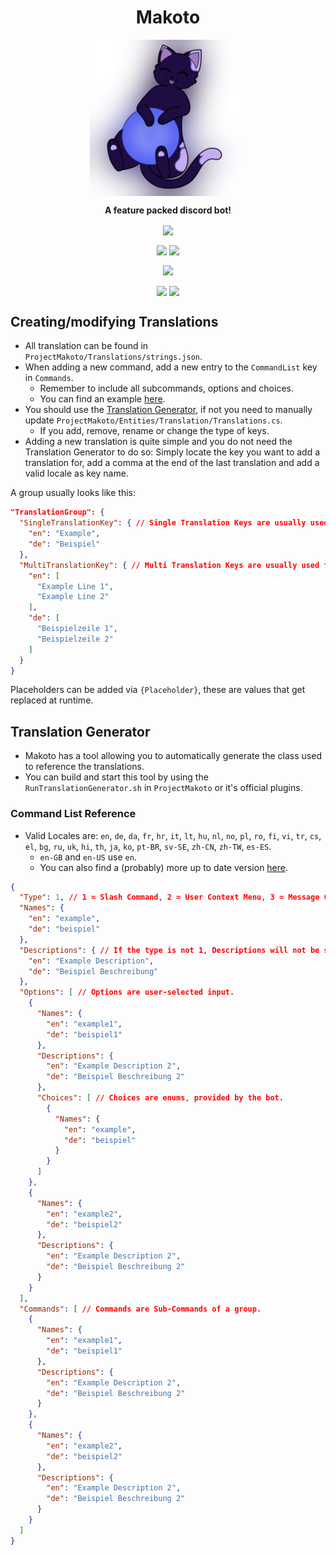 <h1 align="center">Makoto</h1>
<p align="center"><img src="ProjectMakoto/Assets/Prod.png" width=250 align="center"></p>
<p align="center" style="font-weight:bold;">A feature packed discord bot!</p>

<p align="center"><img src="https://github.com/Fortunevale/ProjectMakoto/actions/workflows/dev.yml/badge.svg?branch=dev" align="center">
<p align="center"><img src="https://img.shields.io/github/contributors/Fortunevale/ProjectMakoto" align="center"> <img src="https://img.shields.io/github/issues-raw/Fortunevale/ProjectMakoto" align="center"></p>
<p align="center"><img src="https://wakatime.com/badge/github/Fortunevale/ProjectMakoto.svg" align="center"></p>

<p align="center"><img src="https://img.shields.io/github/stars/Fortunevale/ProjectMakoto?style=social" align="center"> <img src="https://img.shields.io/github/watchers/Fortunevale/ProjectMakoto?style=social" align="center"></p>

## Creating/modifying Translations

- All translation can be found in `ProjectMakoto/Translations/strings.json`.
- When adding a new command, add a new entry to the `CommandList` key in `Commands`.
    - Remember to include all subcommands, options and choices.
    - You can find an example [here](#command-list-reference).
- You should use the [Translation Generator](#translation-generator), if not you need to manually update `ProjectMakoto/Entities/Translation/Translations.cs`.
  - If you add, remove, rename or change the type of keys.
- Adding a new translation is quite simple and you do not need the Translation Generator to do so: Simply locate the key you want to add a translation for, add a comma at the end of the last translation and add a valid locale as key name.

A group usually looks like this:
```json
"TranslationGroup": {
  "SingleTranslationKey": { // Single Translation Keys are usually used for single-line translations.
    "en": "Example",
    "de": "Beispiel"
  },
  "MultiTranslationKey": { // Multi Translation Keys are usually used for multi-line translations or variations.
    "en": [
      "Example Line 1",
      "Example Line 2"
    ],
    "de": [
      "Beispielzeile 1",
      "Beispielzeile 2"
    ]
  }
}
```

Placeholders can be added via `{Placeholder}`, these are values that get replaced at runtime.

## Translation Generator

- Makoto has a tool allowing you to automatically generate the class used to reference the translations.
- You can build and start this tool by using the `RunTranslationGenerator.sh` in `ProjectMakoto` or it's official plugins.

### Command List Reference

- Valid Locales are: `en`, `de`, `da`, `fr`, `hr`, `it`, `lt`, `hu`, `nl`, `no`, `pl`, `ro`, `fi`, `vi`, `tr`, `cs`, `el`, `bg`, `ru`, `uk`, `hi`, `th`, `ja`, `ko`, `pt-BR`, `sv-SE`, `zh-CN`, `zh-TW`, `es-ES`.
    - `en-GB` and `en-US` use `en`.
    - You can also find a (probably) more up to date version [here](https://docs.dcs.aitsys.dev/articles/modules/application_commands/translations/reference#valid-locales).

```json
{
  "Type": 1, // 1 = Slash Command, 2 = User Context Menu, 3 = Message Context Menu
  "Names": {
    "en": "example",
    "de": "beispiel"
  },
  "Descriptions": { // If the type is not 1, Descriptions will not be sent to Discord, but are still required for the help command.
    "en": "Example Description",
    "de": "Beispiel Beschreibung"
  },
  "Options": [ // Options are user-selected input.
    {
      "Names": {
        "en": "example1",
        "de": "beispiel1"
      },
      "Descriptions": {
        "en": "Example Description 2",
        "de": "Beispiel Beschreibung 2"
      },
      "Choices": [ // Choices are enums, provided by the bot.
        {
          "Names": {
            "en": "example",
            "de": "beispiel"
          }
        }
      ]
    },
    {
      "Names": {
        "en": "example2",
        "de": "beispiel2"
      },
      "Descriptions": {
        "en": "Example Description 2",
        "de": "Beispiel Beschreibung 2"
      }
    }
  ],
  "Commands": [ // Commands are Sub-Commands of a group.
    {
      "Names": {
        "en": "example1",
        "de": "beispiel1"
      },
      "Descriptions": {
        "en": "Example Description 2",
        "de": "Beispiel Beschreibung 2"
      }
    },
    {
      "Names": {
        "en": "example2",
        "de": "beispiel2"
      },
      "Descriptions": {
        "en": "Example Description 2",
        "de": "Beispiel Beschreibung 2"
      }
    }
  ]
}
```